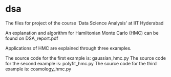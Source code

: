 # dsa
The files for project of the course 'Data Science Analysis' at IIT Hyderabad 

An explanation and algorithm for Hamiltonian Monte Carlo (HMC) can be found on DSA_report.pdf

Applications of HMC are explained through three examples. 

The source code for the first example is: gaussian_hmc.py
The source code for the second example is: polyfit_hmc.py
The source code for the third example is: cosmology_hmc.py
